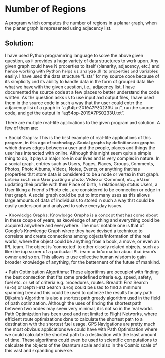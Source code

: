 # Number of Regions

A program which computes the number of regions in a planar graph, when the planar graph is represented using adjacency list.

## Solution: 

I have used Python programming language to solve the above given question, as it provides a huge variety of data structures to work upon. Any given graph could have N properties to itself (planarity, adjacency, etc.) and hence working with Python helps us analyze all its properties and variables easily. I have used the data structure “Lists” for my source code because of its simplicity and its ability to handle data in the form of grouped data like what we have with the given question, i.e., adjacency list. 
I have documented the source code at a few places to better understand the code written.
As the question asks us to use input and output files, I have used them in the source code in such a way that the user could enter the adjacency list of a graph in “aq54ip-2019A7PS0233U.txt”, run the source code, and get the output in “aq54op-2019A7PS0233U.txt”.

There are multiple real-life applications to the given program and solution. A few of them are:

•	Social Graphs: 
This is the best example of real-life applications of this program, in this age of technology. Social graphs by definition are graphs which draws edges between a user and the people, places and things the user has interacted with online. Although this might seem quite a simple thing to do, it plays a major role in our lives and is very complex in nature. 
In a social graph, entries such as Users, Pages, Places, Groups, Comments, Photos, Photo Albums, Videos, Notes, Events, or anything that has properties that store data is considered to be a node or vertex in that graph. Entries such as a User posting a photo, Video or Comment, etc., a User updating their profile with their Place of birth, a relationship status Users, a User liking a Friend's Photo etc., are considered to be connection or edge in that graph.
A social graph could be put to into many uses as this allows large amounts of data of individuals to stored in such a way that could be easily understood and analyzed to solve everyday issues.

•	Knowledge Graphs:
Knowledge Graphs is a concept that has come about in these couple of years, as knowledge of anything and everything could be acquired anywhere and everywhere. The most notable one is that of Google’s Knowledge Graph where they have devised a technique to correlate and create connections among objects/information of the real world, where the object could be anything from a book, a movie, or even an IPL team. The object is ‘connected’ to other closely related objects, such as like the top scorer of a particular IPL team or information about that team’s owner and so on. This allows to use collective human wisdom to gain broader knowledge of anything, for the betterment of the future of mankind.

•	Path Optimization Algorithms:
These algorithms are occupied with finding the best connection that fits some predefined criteria e.g. speed, safety, fuel etc. or set of criteria e.g. procedures, routes. Breadth First Search (BFS) or Depth First Search (DFS) could be used to find a minimum spanning tree and this could be used to optimize the results for any path. Dijkstra’s Algorithm is also a shortest path greedy algorithm used in the field of path optimization. Although the uses of finding the shortest path between two nodes may seem very minimal, it is not so in the real world. 
Path Optimization has been used and not limited to Flight Networks, where efficient route optimizations done to calculate the shortest path to a destination with the shortest fuel usage. 
GPS Navigations are pretty much the most obvious applications we could have with Path Optimization where we could calculate the shortest path to a destination with the least amount of time. 
These algorithms could even be used to scientific computations to calculate the objects of the Quantum scale and also in the Cosmic scale of this vast and expanding universe. 
